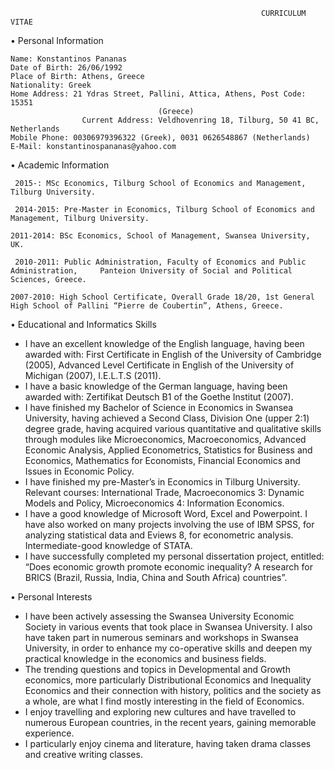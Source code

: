 


                                                            CURRICULUM VITAE


           
•	Personal Information

    Name: Konstantinos Pananas
    Date of Birth: 26/06/1992
    Place of Birth: Athens, Greece
    Nationality: Greek
    Home Address: 21 Ydras Street, Pallini, Attica, Athens, Post Code: 15351     
                                     (Greece)
                    Current Address: Veldhovenring 18, Tilburg, 50 41 BC, Netherlands
    Mobile Phone: 00306979396322 (Greek), 0031 0626548867 (Netherlands)
    E-Mail: konstantinospananas@yahoo.com


•	Academic Information

     2015-: MSc Economics, Tilburg School of Economics and Management, Tilburg University.

     2014-2015: Pre-Master in Economics, Tilburg School of Economics and Management, Tilburg University.

    2011-2014: BSc Economics, School of Management, Swansea University, UK.

     2010-2011: Public Administration, Faculty of Economics and Public Administration,     Panteion University of Social and Political Sciences, Greece.

    2007-2010: High School Certificate, Overall Grade 18/20, 1st General High School of Pallini “Pierre de Coubertin”, Athens, Greece.

•	Educational and Informatics Skills

-	I have an excellent knowledge of the English language, having been awarded with: First Certificate in English of the University of Cambridge (2005), Advanced Level Certificate in English of the University of Michigan (2007),  I.E.L.T.S (2011).
-	I have a basic knowledge of the German language, having been awarded with: Zertifikat Deutsch B1 of the Goethe Institut (2007).
-	I have finished my Bachelor of Science in Economics in Swansea University, having achieved a Second Class, Division One (upper 2:1) degree grade, having acquired various quantitative and qualitative skills through modules like Microeconomics, Macroeconomics, Advanced Economic Analysis, Applied Econometrics, Statistics for Business and Economics, Mathematics for Economists, Financial Economics and Issues in Economic Policy. 
-	I have finished my pre-Master’s in Economics in Tilburg University. Relevant courses: International Trade, Macroeconomics 3: Dynamic Models and Policy, Microeconomics 4: Information Economics.
-	I have a good knowledge of Microsoft Word, Excel and Powerpoint. I have also worked on many projects involving the use of IBM SPSS, for analyzing statistical data and Eviews 8, for econometric analysis. Intermediate-good knowledge of STATA.
-	I have successfully completed my personal dissertation project, entitled: “Does economic growth promote economic inequality? A research for BRICS (Brazil, Russia, India, China and South Africa) countries”.


•	Personal Interests

-	I have been actively assessing the Swansea University Economic Society in various events that took place in Swansea University. I also have taken part in numerous seminars and workshops in Swansea University, in order to enhance my co-operative skills and deepen my practical knowledge in the economics and business fields.
-	The trending questions and topics in Developmental and Growth economics, more particularly Distributional Economics and Inequality Economics and their connection with history, politics and the society as a whole, are what I find mostly interesting in the field of Economics.
-	I enjoy travelling and exploring new cultures and have travelled to numerous European countries, in the recent years, gaining memorable experience.
-	I particularly enjoy cinema and literature, having taken drama classes and creative writing classes.

